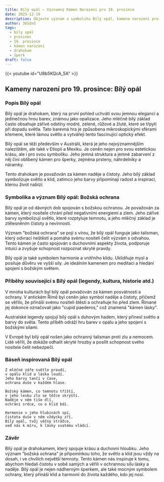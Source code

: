 ```yaml
---
title: Bílý opál – Významný Kámen Narození pro 19. prosince
date: 2025-12-19
description: Objevte význam a symboliku Bílý opál, kamene narození pro 19. prosince, který symbolizuje Božská ochrana. Přečtěte si legendy a inspirující příběhy.
author: 365dnů
tags:
  - bílý opál
  - prosinec
  - 19. prosince
  - kámen narození
  - drahokam
  - šperk
draft: false
---
```


{{< youtube id="U8b5KQcA_5A" >}}

## Kameny narození pro 19. prosince: Bílý opál

### Popis Bílý opál

Bílý opál je drahokam, který na první pohled uchvátí svou jemnou elegancí a jedinečnou hrou barev, známou jako opalizace. Jeho mléčně bílý základ často obsahuje zářivé odstíny modré, zelené, růžové a žluté, které se třpytí při dopadu světla. Tato barevná hra je způsobena mikroskopickými sférami křemene, které lámou světlo a vytvářejí tento fascinující optický efekt.

Bílý opál se těží především v Austrálii, která je jeho nejvýznamnějším nalezištěm, ale také v Etiopii a Mexiku. Je ceněn nejen pro svou estetickou krásu, ale i pro svou symboliku. Jeho jemná struktura a jemné zabarvení z něj činí oblíbený kámen pro šperky, zejména prsteny, náhrdelníky a náramky.

Tento drahokam je považován za kámen naděje a čistoty. Jeho bílý základ symbolizuje světlo a klid, zatímco jeho barvy připomínají radost a inspiraci, kterou život nabízí.

### Symbolika a význam Bílý opál: Božská ochrana

Bílý opál je od dávných dob spojován s božskou ochranou. Je považován za kámen, který nositele chrání před negativními energiemi a zlem. Jeho zářivé barvy symbolizují světlo, které rozptyluje temnotu, a jeho mléčný základ je ztělesněním čistoty a nevinnosti.

Význam "božská ochrana" se pojí s vírou, že bílý opál funguje jako talisman, který odvrací neštěstí a pomáhá svému nositeli čelit výzvám s odvahou. Tento kámen je často spojován s duchovními aspekty života, podporuje intuici a zvyšuje schopnost rozpoznat skryté pravdy.

Bílý opál je také symbolem harmonie a vnitřního klidu. Uklidňuje mysl a posiluje důvěru ve vyšší síly. Je ideálním kamenem pro meditaci a hledání spojení s božským světem.

### Příběhy související s Bílý opál (legendy, kultura, historie atd.)

V mnoha kulturách byl bílý opál považován za kámen posvátnosti a ochrany. V antickém Římě byl ceněn jako symbol naděje a čistoty, přičemž se věřilo, že přináší svému nositeli štěstí a ochraňuje ho před zlem. Římané jej dokonce označovali jako "cupid paederos," což znamená "kámen lásky".

Australské legendy spojují bílý opál s duhovým hadem, který přinesl světlo a barvy do světa. Tento příběh odráží hru barev v opálu a jeho spojení s božskými silami.

V Evropě byl bílý opál nošen jako ochranný talisman proti zlu a nemocem. Lidé věřili, že dokáže odhalit skryté hrozby a posílit schopnost svého nositele čelit nebezpečí.

### Báseň inspirovaná Bílý opál

```
Z mléčné záře světlo proudí,  
v opálu klid a láska loudí.  
Jeho barvy tančí v čase,  
ochrana duše v každém hlase.  

Božský kámen, co temnotu tříští,  
v jeho lesku zlo se těžce skrýští.  
Naděje v něm tiše dlí,  
ochrání srdce, co o klid bdí.  

Harmonie v jeho hlubinách spí,  
čistota duše v něm vždycky zří.  
Bílý opál, tvůj věčný strážce,  
veď nás k míru, k lásky svatému vládcí.
```

### Závěr

Bílý opál je drahokamem, který spojuje krásu a duchovní hloubku. Jeho význam "božská ochrana" je připomínkou toho, že světlo a klid jsou vždy na dosah, i ve chvílích největší temnoty. Tento kámen nás inspiruje k tomu, abychom hledali čistotu v sobě samých a věřili v ochrannou sílu lásky a naděje. Bílý opál je nejen nádherným šperkem, ale také mocným symbolem ochrany, který přináší klid a harmonii do života každého, kdo jej nosí.